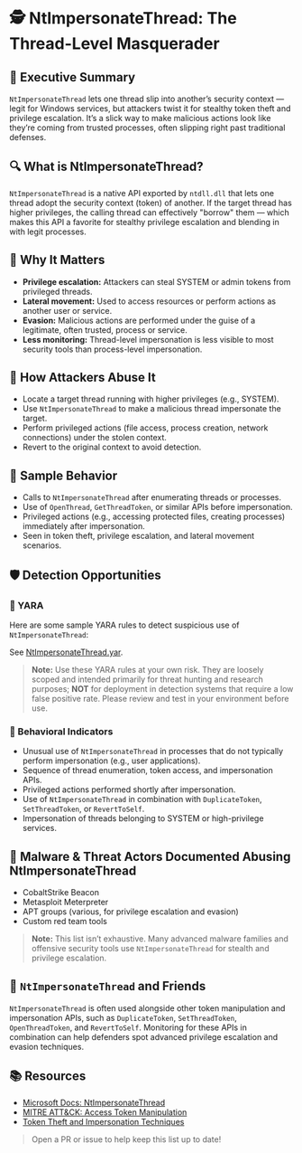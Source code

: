 # 🕵️ NtImpersonateThread: The Thread-Level Masquerader

## 🚀 Executive Summary

`NtImpersonateThread` lets one thread slip into another’s security context — legit for Windows services, but attackers twist it for stealthy token theft and privilege escalation. It’s a slick way to make malicious actions look like they’re coming from trusted processes, often slipping right past traditional defenses.

## 🔍 What is NtImpersonateThread?

`NtImpersonateThread` is a native API exported by `ntdll.dll` that lets one thread adopt the security context (token) of another. If the target thread has higher privileges, the calling thread can effectively "borrow" them — which makes this API a favorite for stealthy privilege escalation and blending in with legit processes.

## 🚩 Why It Matters

- **Privilege escalation:** Attackers can steal SYSTEM or admin tokens from privileged threads.
- **Lateral movement:** Used to access resources or perform actions as another user or service.
- **Evasion:** Malicious actions are performed under the guise of a legitimate, often trusted, process or service.
- **Less monitoring:** Thread-level impersonation is less visible to most security tools than process-level impersonation.

## 🧬 How Attackers Abuse It

- Locate a target thread running with higher privileges (e.g., SYSTEM).
- Use `NtImpersonateThread` to make a malicious thread impersonate the target.
- Perform privileged actions (file access, process creation, network connections) under the stolen context.
- Revert to the original context to avoid detection.

## 🧵 Sample Behavior

- Calls to `NtImpersonateThread` after enumerating threads or processes.
- Use of `OpenThread`, `GetThreadToken`, or similar APIs before impersonation.
- Privileged actions (e.g., accessing protected files, creating processes) immediately after impersonation.
- Seen in token theft, privilege escalation, and lateral movement scenarios.

## 🛡️ Detection Opportunities

### 🔹 YARA

Here are some sample YARA rules to detect suspicious use of `NtImpersonateThread`:

See [NtImpersonateThread.yar](./NtImpersonateThread.yar).

> **Note:** Use these YARA rules at your own risk. They are loosely scoped and intended primarily for threat hunting and research purposes; **NOT** for deployment in detection systems that require a low false positive rate. Please review and test in your environment before use.

### 🔹 Behavioral Indicators

- Unusual use of `NtImpersonateThread` in processes that do not typically perform impersonation (e.g., user applications).
- Sequence of thread enumeration, token access, and impersonation APIs.
- Privileged actions performed shortly after impersonation.
- Use of `NtImpersonateThread` in combination with `DuplicateToken`, `SetThreadToken`, or `RevertToSelf`.
- Impersonation of threads belonging to SYSTEM or high-privilege services.

## 🦠 Malware & Threat Actors Documented Abusing NtImpersonateThread

- CobaltStrike Beacon
- Metasploit Meterpreter
- APT groups (various, for privilege escalation and evasion)
- Custom red team tools

> **Note:** This list isn’t exhaustive. Many advanced malware families and offensive security tools use `NtImpersonateThread` for stealth and privilege escalation.

## 🧵 `NtImpersonateThread` and Friends

`NtImpersonateThread` is often used alongside other token manipulation and impersonation APIs, such as `DuplicateToken`, `SetThreadToken`, `OpenThreadToken`, and `RevertToSelf`. Monitoring for these APIs in combination can help defenders spot advanced privilege escalation and evasion techniques.

## 📚 Resources

- [Microsoft Docs: NtImpersonateThread](https://learn.microsoft.com/en-us/windows/win32/api/winternl/nf-winternl-ntimpersonatethread)
- [MITRE ATT&CK: Access Token Manipulation](https://attack.mitre.org/techniques/T1134/)
- [Token Theft and Impersonation Techniques](https://posts.specterops.io/understanding-and-defending-against-access-token-theft-impersonation-in-windows-9e4c7a4a4d4c)

> Open a PR or issue to help keep this list up to date!